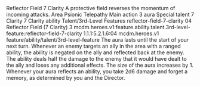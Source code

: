 <ability>
  <name>Reflector Field</name>
  <cost>7 Clarity</cost>
  <flavor>A protective field reverses the momentum of incoming attacks.</flavor>
  <keywords>
    <keyword>Area</keyword>
    <keyword>Psionic</keyword>
    <keyword>Telepathy</keyword>
  </keywords>
  <type>Main action</type>
  <distance>3 aura</distance>
  <target>Special</target>
  <metadata>
    <class>talent</class>
    <cost>7 Clarity</cost>
    <cost_amount>7</cost_amount>
    <cost_resource>Clarity</cost_resource>
    <feature_type>ability</feature_type>
    <file_dpath>Talent/3rd-Level Features</file_dpath>
    <item_id>reflector-field-7-clarity</item_id>
    <item_index>04</item_index>
    <item_name>Reflector Field (7 Clarity)</item_name>
    <level>3</level>
    <scc>mcdm.heroes.v1:feature.ability.talent.3rd-level-feature:reflector-field-7-clarity</scc>
    <scdc>1.1.1:5.2.1.6:04</scdc>
    <source>mcdm.heroes.v1</source>
    <type>feature/ability/talent/3rd-level-feature</type>
  </metadata>
  <effects>
    <effect type="mundane">The aura lasts until the start of your next turn. Whenever an enemy targets an ally in the area with a ranged ability, the ability is negated on the ally and reflected back at the enemy. The ability deals half the damage to the enemy that it would have dealt to the ally and loses any additional effects.</effect>
    <effect type="mundane" name="Strained">The size of the aura increases by 1. Whenever your aura reflects an ability, you take 2d6 damage and forget a memory, as determined by you and the Director.</effect>
  </effects>
</ability>
